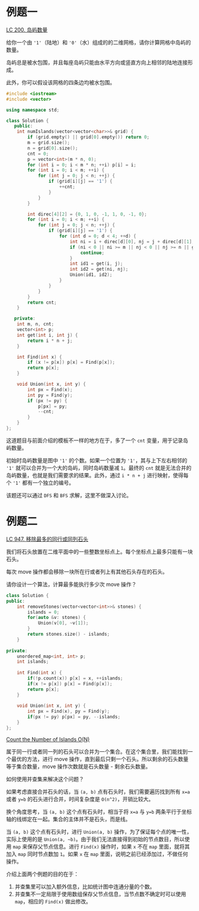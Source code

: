 # 例题一

[LC 200. 岛屿数量](https://leetcode-cn.com/problems/number-of-islands/)

给你一个由 `'1'`（陆地）和 `'0'`（水）组成的的二维网格，请你计算网格中岛屿的数量。

岛屿总是被水包围，并且每座岛屿只能由水平方向或竖直方向上相邻的陆地连接形成。

此外，你可以假设该网格的四条边均被水包围。

```cpp
#include <iostream>
#include <vector>

using namespace std;

class Solution {
   public:
    int numIslands(vector<vector<char>>& grid) {
        if (grid.empty() || grid[0].empty()) return 0;
        m = grid.size();
        n = grid[0].size();
        cnt = 0;
        p = vector<int>(m * n, 0);
        for (int i = 0; i < m * n; ++i) p[i] = i;
        for (int i = 0; i < m; ++i) {
            for (int j = 0; j < n; ++j) {
                if (grid[i][j] == '1') {
                    ++cnt;
                }
            }
        }

        int direc[4][2] = {0, 1, 0, -1, 1, 0, -1, 0};
        for (int i = 0; i < m; ++i) {
            for (int j = 0; j < n; ++j) {
                if (grid[i][j] == '1') {
                    for (int d = 0; d < 4; ++d) {
                        int ni = i + direc[d][0], nj = j + direc[d][1];
                        if (ni < 0 || ni >= m || nj < 0 || nj >= n || grid[ni][nj] == '0') {
                            continue;
                        }
                        int id1 = get(i, j);
                        int id2 = get(ni, nj);
                        Union(id1, id2);
                    }
                }
            }
        }
        return cnt;
    }

   private:
    int m, n, cnt;
    vector<int> p;
    int get(int i, int j) { 
        return i * n + j; 
    }

    int Find(int x) {
        if (x != p[x]) p[x] = Find(p[x]);
        return p[x];
    }

    void Union(int x, int y) {
        int px = Find(x);
        int py = Find(y);
        if (px != py) {
            p[px] = py;
            --cnt;
        }
    }
};
```

这道题目与前面介绍的模板不一样的地方在于，多了一个 `cnt` 变量，用于记录岛屿数量。

初始时岛屿数量是图中 `'1'` 的个数。如果一个位置为 `'1'`，其与上下左右相邻的 `'1'` 就可以合并为一个大的岛屿，同时岛屿数量减 `1`。最终的 `cnt` 就是无法合并的岛屿数量，也就是我们需要求的结果。此外，通过 `i * n + j` 进行映射，使得每个 `'1'` 都有一个独立的编号。

该题还可以通过 `DFS` 和 `BFS` 求解，这里不做深入讨论。

# 例题二

[LC 947. 移除最多的同行或同列石头](https://leetcode-cn.com/problems/most-stones-removed-with-same-row-or-column/)

我们将石头放置在二维平面中的一些整数坐标点上。每个坐标点上最多只能有一块石头。

每次 move 操作都会移除一块所在行或者列上有其他石头存在的石头。

请你设计一个算法，计算最多能执行多少次 move 操作？

```cpp
class Solution {
public:
    int removeStones(vector<vector<int>>& stones) {
        islands = 0;
        for(auto &v: stones) {
            Union(v[0], ~v[1]);
        }
        return stones.size() - islands;
    }
    
private:
    unordered_map<int, int> p;
    int islands;
    
    int Find(int x) {
        if(!p.count(x)) p[x] = x, ++islands;
        if(x != p[x]) p[x] = Find(p[x]);
        return p[x];
    }
    
    void Union(int x, int y) {
        int px = Find(x), py = Find(y);
        if(px != py) p[px] = py, --islands;
    }
};
```

[Count the Number of Islands O(N)](https://leetcode.com/problems/most-stones-removed-with-same-row-or-column/discuss/197668/Count-the-Number-of-Islands-O(N))

属于同一行或者同一列的石头可以合并为一个集合。在这个集合里，我们能找到一个最优的方法，进行 move 操作，直到最后只剩一个石头。所以剩余的石头数量等于集合数量，move 操作次数就是石头数量 - 剩余石头数量。

如何使用并查集来解决这个问题？

如果考虑直接合并石头的话，当 `(a, b)` 点有石头时，我们需要遍历找到所有 `x=a` 或者 `y=b` 的石头进行合并，时间复杂度是 `O(n^2)`，开销比较大。

换个角度思考，当 `(a, b)` 这个点有石头时，相当于将 `x=a` 与 `y=b` 两条平行于坐标轴的线绑定在一起。集合的主体并不是石头，而是线。

当 `(a, b)` 这个点有石头时，进行 `Union(a, b)` 操作，为了保证每个点的唯一性，实际上使用的是 `Union(a, ~b)`。由于我们无法直接得到初始的节点数目，所以使用 `map` 来保存父节点信息。进行 `Find(x)` 操作时，如果 `x` 不在 `map` 里面，就将其加入 `map` 同时节点数加 `1`。如果 `x` 在 `map` 里面，说明之前已经添加过，不做任何操作。



介绍上面两个例题的目的在于：

1. 并查集里可以加入额外信息，比如统计图中连通分量的个数。
2. 并查集不一定局限于使用数组保存父节点信息，当节点数不确定时可以使用 `map`，相应的 `Find(x)` 做出修改。 